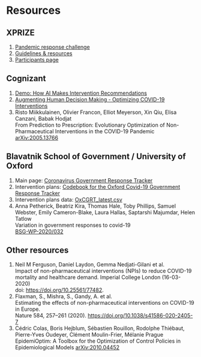 # Resources

## XPRIZE
1. [Pandemic response challenge](https://xprize.org/challenge/pandemicresponse)
1. [Guidelines & resources](https://xprize.org/challenge/pandemicresponse/guidelines-resources)
1. [Participants page](https://pop.xprize.org/Prizes/PrizeDetails?codename=pandemic_response_challenge)

## Cognizant
1. [Demo: How AI Makes Intervention Recommendations](https://evolution.ml/demos/npidashboard/)
1. [Augmenting Human Decision Making - Optimizing COVID-19 Interventions](https://evolution.ml/esp/npi/)
1. Risto Miikkulainen, Olivier Francon, Elliot Meyerson, Xin Qiu, Elisa Canzani, Babak Hodjat   
From Prediction to Prescription: Evolutionary Optimization of Non-Pharmaceutical Interventions in the COVID-19 Pandemic  
[arXiv:2005.13766](https://arxiv.org/abs/2005.13766)

## Blavatnik School of Government / University of Oxford 
1. Main page: [Coronavirus Government Response Tracker](https://www.bsg.ox.ac.uk/research/research-projects/coronavirus-government-response-tracker)
1. Intervention plans: [Codebook for the Oxford Covid-19 Government Response Tracker](https://github.com/OxCGRT/covid-policy-tracker/blob/master/documentation/codebook.md)
1. Intervention plans data: [OxCGRT_latest.csv](https://raw.githubusercontent.com/OxCGRT/covid-policy-tracker/master/data/OxCGRT_latest.csv)
1. Anna Petherick, Beatriz Kira, Thomas Hale, Toby Phillips, Samuel Webster, Emily Cameron-Blake, Laura Hallas, Saptarshi Majumdar, Helen Tatlow  
Variation in government responses to covid-19  
[BSG-WP-2020/032](https://www.bsg.ox.ac.uk/research/publications/variation-government-responses-covid-19)

## Other resources
1. Neil M Ferguson, Daniel Laydon, Gemma Nedjati-Gilani et al.  
Impact of non-pharmaceutical interventions (NPIs)
to reduce COVID-19 mortality and healthcare demand. Imperial College London (16-03-2020)  
doi: https://doi.org/10.25561/77482.
1. Flaxman, S., Mishra, S., Gandy, A. et al.  
Estimating the effects of non-pharmaceutical interventions on COVID-19 in Europe.  
Nature 584, 257–261 (2020). https://doi.org/10.1038/s41586-020-2405-7
1. Cédric Colas, Boris Hejblum, Sébastien Rouillon, Rodolphe Thiébaut, Pierre-Yves Oudeyer, Clément Moulin-Frier, Mélanie Prague  
EpidemiOptim: A Toolbox for the Optimization of Control Policies in Epidemiological Models
[arXiv:2010.04452](https://arxiv.org/abs/2010.04452)

